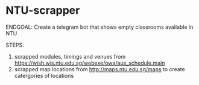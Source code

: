 # NTU-scrapper

ENDGOAL: Create a telegram bot that shows empty classrooms available in NTU

STEPS:
1) scrapped modules, timings and venues from https://wish.wis.ntu.edu.sg/webexe/owa/aus_schedule.main
2) scrapped map locations from http://maps.ntu.edu.sg/maps to create catergories of locations

